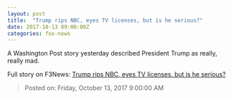 ```yaml
---
layout: post
title:  "Trump rips NBC, eyes TV licenses, but is he serious?"
date: 2017-10-13 09:00:00Z
categories: fox-news
---
```


A Washington Post story yesterday described President Trump as really, really mad.


Full story on F3News: [Trump rips NBC, eyes TV licenses, but is he serious?](http://www.f3nws.com/n/RWxAqE)

> Posted on: Friday, October 13, 2017 9:00:00 AM
